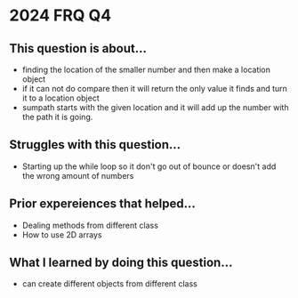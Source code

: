 # 2024 FRQ Q4

## This question is about...
- finding the location of the smaller number and then make a location object
- if it can not do compare then it will return the only value it finds and turn it to a location object
- sumpath starts with the given location and it will add up the number with the path it is going.

## Struggles with this question...
- Starting up the while loop so it don't go out of bounce or doesn't add the wrong amount of numbers

## Prior expereiences that helped...
- Dealing methods from different class
- How to use 2D arrays

## What I learned by doing this question...
- can create different objects from different class
